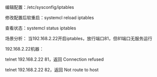 编辑配置：/etc/sysconfig/iptables

修改配置后软重启：systemcl reload iptables

查看状态：systemcl status iptables

场景分析：
当192.168.2.22开启iptables，放行端口81，但81端口无服务运行

192.168.2.22机器：

telnet  192.168.2.22 81，返回 Connection refused

telnet  192.168.2.22 82，返回 Not route to host

